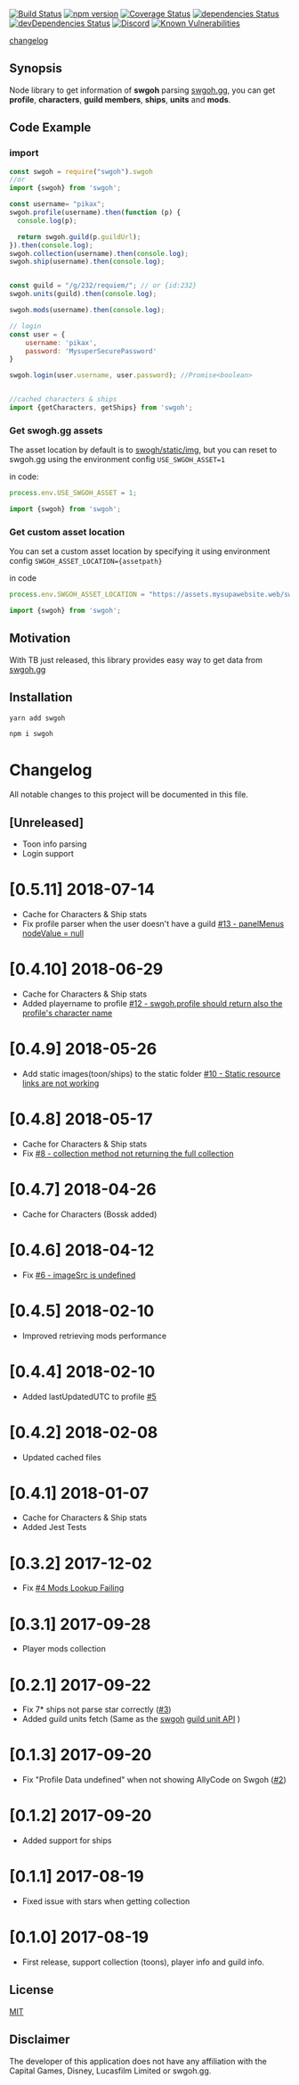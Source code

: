 [![Build Status](https://travis-ci.org/pikax/swgoh.svg?branch=master)][travis]
[![npm version](https://badge.fury.io/js/swgoh.svg)][package]
[![Coverage Status](https://coveralls.io/repos/github/pikax/swgoh/badge.svg?branch=master)][coverage]
[![dependencies Status](https://david-dm.org/pikax/swgoh/status.svg)][dependencies]
[![devDependencies Status](https://david-dm.org/pikax/swgoh/dev-status.svg)][devDependencies]
[![Discord](https://img.shields.io/badge/discord-chat-blue.svg)][discord]
[![Known Vulnerabilities](https://snyk.io/test/npm/swgoh/badge.svg)][snyk]


[changelog](#changelog)

## Synopsis

Node library to get information of **swgoh** parsing [swgoh.gg][swgoh], you can get **profile**, **characters**, **guild members**, **ships**, **units** and **mods**.

## Code Example

### import
```javascript
const swgoh = require("swgoh").swgoh
//or
import {swgoh} from 'swgoh';
```


```javascript
const username= "pikax";
swgoh.profile(username).then(function (p) {
  console.log(p);

  return swgoh.guild(p.guildUrl);
}).then(console.log);
swgoh.collection(username).then(console.log);
swgoh.ship(username).then(console.log);


const guild = "/g/232/requiem/"; // or {id:232}
swgoh.units(guild).then(console.log);

swgoh.mods(username).then(console.log);

// login
const user = {
    username: 'pikax',
    password: 'MysuperSecurePassword'
}

swgoh.login(user.username, user.password); //Promise<boolean>


//cached characters & ships
import {getCharacters, getShips} from 'swgoh';

```



### Get swogh.gg assets
The asset location by default is to [swogh/static/img][staticImg], but you can reset to swgoh.gg using
the environment config `USE_SWGOH_ASSET=1`

in code:
```javascript
process.env.USE_SWGOH_ASSET = 1;

import {swgoh} from 'swgoh';
```

### Get custom asset location
You can set a custom asset location by specifying it using environment config `SWGOH_ASSET_LOCATION={assetpath}`

in code
```javascript
process.env.SWGOH_ASSET_LOCATION = "https://assets.mysupawebsite.web/swgoh";

import {swgoh} from 'swgoh';
```



## Motivation

With TB just released, this library provides easy way to get data from [swgoh.gg][swgoh]

## Installation

```bash
yarn add swgoh
```
```bash
npm i swgoh
```


# Changelog
All notable changes to this project will be documented in this file.

## [Unreleased]
- Toon info parsing
- Login support


# [0.5.11] 2018-07-14
- Cache for Characters & Ship stats
- Fix profile parser when the user doesn't have a guild [#13 - panelMenus nodeValue = null][i13]

# [0.4.10] 2018-06-29
- Cache for Characters & Ship stats
- Added playername to profile [#12 - swgoh.profile should return also the profile's character name][i10]

# [0.4.9] 2018-05-26
- Add static images(toon/ships) to the static folder [#10 - Static resource links are not working][i10]

# [0.4.8] 2018-05-17
- Cache for Characters & Ship stats
- Fix [#8 - collection method not returning the full collection][i8]

# [0.4.7] 2018-04-26
- Cache for Characters (Bossk added)

# [0.4.6] 2018-04-12
- Fix [#6 - imageSrc is undefined][i6]

# [0.4.5] 2018-02-10
- Improved retrieving mods performance

# [0.4.4] 2018-02-10
- Added lastUpdatedUTC to profile [#5][i5]

# [0.4.2] 2018-02-08
- Updated cached files

# [0.4.1] 2018-01-07
- Cache for Characters & Ship stats
- Added Jest Tests

# [0.3.2] 2017-12-02
- Fix [#4 Mods Lookup Failing][i4]

# [0.3.1] 2017-09-28
- Player mods collection

# [0.2.1] 2017-09-22
- Fix 7* ships not parse star correctly ([#3][i3])
- Added guild units fetch (Same as the [swgoh][swgoh] [guild unit API][swgohApiGuildUnit] )

# [0.1.3] 2017-09-20
- Fix "Profile Data undefined" when not showing AllyCode on Swgoh ([#2][i2])

# [0.1.2] 2017-09-20
- Added support for ships

# [0.1.1] 2017-08-19
- Fixed issue with stars when getting collection

# [0.1.0] 2017-08-19
- First release, support collection (toons), player info and guild info.


## License

[MIT][license]

## Disclaimer

The developer of this application does not have any affiliation with the Capital Games, Disney, Lucasfilm Limited or swgoh.gg.

[swgoh]: https://swgoh.gg
[license]: https://github.com/pikax/swgoh/blob/master/LICENSE
[swgohApiGuildUnit]: https://swgoh.gg/api/guilds/1/units/
[i2]: https://github.com/pikax/swgoh/issues/2
[i3]: https://github.com/pikax/swgoh/issues/3
[i4]: https://github.com/pikax/swgoh/issues/4
[i5]: https://github.com/pikax/swgoh/issues/5
[i6]: https://github.com/pikax/swgoh/issues/6
[i7]: https://github.com/pikax/swgoh/issues/7
[i8]: https://github.com/pikax/swgoh/issues/8
[i10]: https://github.com/pikax/swgoh/issues/10
[i12]: https://github.com/pikax/swgoh/issues/12
[i13]: https://github.com/pikax/swgoh/issues/13


[staticImg]: https://github.com/pikax/swgoh/tree/master/static/img

[badgeFury]: https://badge.fury.io/js/swgoh
[travis]: https://travis-ci.org/pikax/swgoh
[package]: https://www.npmjs.com/package/swgoh
[coverage]: https://coveralls.io/github/pikax/swgoh?branch=master
[dependencies]: https://david-dm.org/pikax/swgoh
[devDependencies]: https://david-dm.org/pikax/swgoh?type=dev
[discord]: https://discord.gg/5HPbT5K
[snyk]: https://snyk.io/test/npm/swgoh
